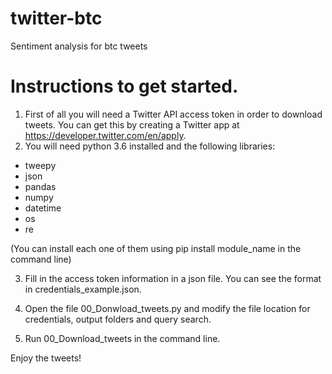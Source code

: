 # twitter-btc
Sentiment analysis for btc tweets

# Instructions to get started.
1. First of all you will need a Twitter API access token in order to download tweets. You can get this by creating a Twitter app at https://developer.twitter.com/en/apply.
2. You will need python 3.6 installed and the following libraries:
- tweepy
- json
- pandas
- numpy
- datetime
- os
- re

(You can install each one of them using pip install module_name in the command line)

3. Fill in the access token information in a json file. You can see the format in credentials_example.json.

4. Open the file 00_Donwload_tweets.py and modify the file location for credentials, output folders and query search.

5. Run 00_Download_tweets in the command line.

Enjoy the tweets!
